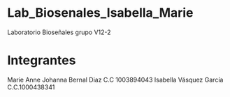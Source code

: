 # Lab_Biosenales_Isabella_Marie
Laboratorio Bioseñales grupo V12-2
# Integrantes 
Marie Anne Johanna Bernal Diaz C.C 1003894043
Isabella Vásquez García C.C.1000438341
